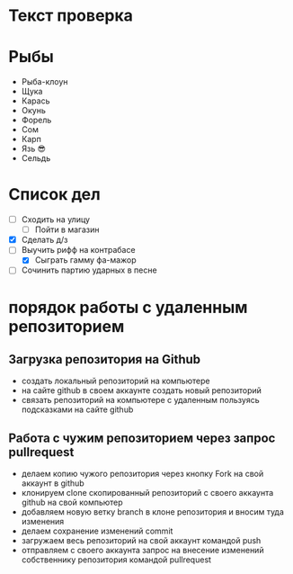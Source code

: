 # Текст проверка

# Рыбы
* Рыба-клоун
* Щука
* Карась
* Окунь
* Форель
* Сом
* Карп
* Язь :sunglasses:
* Сельдь 
# Список дел
* [ ] Сходить на улицу
    * [ ] Пойти в магазин
* [X] Сделать д/з
* [ ] Выучить рифф на контрабасе
    * [X] Сыграть гамму фа-мажор
* [ ] Сочинить партию ударных в песне

# порядок работы с удаленным репозиторием

## Загрузка репозитория на Github

+ создать локальный репозиторий на компьютере
+ на сайте github в своем аккаунте создать новый репозиторий
+ связать репозиторий на компьютере с удаленным пользуясь подсказками на сайте github

## Работа с чужим репозиторием через запрос pullrequest

+ делаем копию чужого репозитория через кнопку Fork на свой аккаунт в github
+ клонируем clone скопированный репозиторий с своего аккаунта github на свой компьютер
+ добавляем новую ветку branch в клоне репозитория и вносим туда изменения
+ делаем сохранение изменений commit
+ загружаем весь репозиторий на свой аккаунт командой push
+ отправляем с своего аккаунта запрос на внесение изменений собственнику репозитория командой pullrequest
